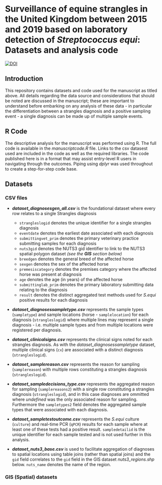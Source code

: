# Surveillance of equine strangles in the United Kingdom between 2015 and 2019 based on laboratory detection of *Streptococcus equi*: Datasets and analysis code
[![DOI](https://zenodo.org/badge/290019559.svg)](https://zenodo.org/badge/latestdoi/290019559)

## Introduction
This repository contains datasets and code used for the manuscript as titled above. All details regarding the data source and considerations that should be noted are discussed in the manuscript; these are important to understand before embarking on any analysis of these data - in particular the differentiation between a strangles diagnosis and a positive sampling event - a single diagnosis can be made up of multiple sample events.

## R Code  
The descriptive analysis for the manuscript was performed using R. The full code is available in the *manuscriptcode.R* file. Links to the csv datasest used are included in the code as well as the required libraries. The code published here is in a format that may assist entry-level R users in navigating through the outcomes. Piping using _dplyr_ was used throughout to create a step-for-step code base.

## Datasets  
### CSV files  
-  **_dataset_diagnosesgen_all.csv_** is the foundational dataset where every row relates to a single Strangles diagnosis
    -  `strangleslogid` denotes the unique identifier for a single strangles diagnosis
    -  `eventdate` denotes the earliest date associated with each diagnosis
    -  `submittingvet_prim` denotes the primary veterinary practice submitting samples for each diagnosis
    -  `nuts3gid` denotes the NUTS3 gid identifier to link to the NUTS3 spatial polygon dataset _(see the **GIS** section below)_
    -  `breedgen` denotes the general breed of the affected horse
    -  `sexgen` denotes the sex of the affected horse
    -  `premesiscategory` denotes the premises category where the affected horse was present at diagnosis
    -  `age` denotes the age (in years) of the affected horse
    -  `submittinglab_prim` denotes the primary laboratory submitting data relating to the diagnosis
    -  `result` denotes the distinct aggregated test methods used for _S.equi_ positive results for each diagnosis  

-  **_dataset_diagnosessampletype.csv_** represents the sample types (`sampletype`) and sample locations (horse - `samplelocation`) for each diagnosis (`strangleslogid`) where multiple lines may represent a single diagnosis - i.e. multiple sample types and from multiple locations were registered per diagnosis.  

-  **_dataset_clinicalsigns.csv_** represents the clinical signs noted for each strangles diagnosis. As with the _dataset_diagnosessampletype_ dataset, multiple clinical signs (`cx`) are associated with a distinct diagnosis (`strangleslogid`).

-  **_dataset_samplereason.csv_** represents the reason for sampling (`samplereason`) with multiple rows constituting a strangles diagnosis (`strangleslogid`).

-  **_dataset_sampledecisions_type.csv_** represents the aggregated reason for sampling (`samplereasons2`) with a single row constituting a strangles diagnosis (`strangleslogid`), and in this case diagnoses are ommitted where *undefined* was the only associated reason for sampling. Furthermore the `sampletypes2` field denotes the aggregated sample types that were associated with each diagnosis.

-  **_dataset_sampletestoutcome.csv_** represents the _S.equi_ culture (`culture`) and real-time PCR (`qPCR`) results for each sample where at least one of these tests had a positive result. `sampledetailid` is the unique identifier for each sample tested and is not used further in this analysis.

-  **_dataset_nuts3_base.csv_** is used to facilitate aggregation of diagnoses to spatial locations using table joins (rather than spatial joins) and the `gid` field correlates to the `gid` field in the GIS dataset _nuts3_regions.shp_ below. `nuts_name` denotes the name of the region.


### GIS (Spatial) datasets
